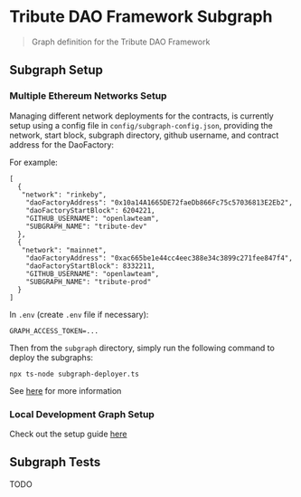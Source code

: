 # Tribute DAO Framework Subgraph

> Graph definition for the Tribute DAO Framework

## Subgraph Setup

### Multiple Ethereum Networks Setup

Managing different network deployments for the contracts, is currently setup using a config file in `config/subgraph-config.json`, providing the network, start block, subgraph directory, github username, and contract address for the DaoFactory:

For example:

```
[
  {
   "network": "rinkeby",
    "daoFactoryAddress": "0x10a14A1665DE72faeDb866Fc75c57036813E2Eb2",
    "daoFactoryStartBlock": 6204221,
    "GITHUB_USERNAME": "openlawteam",
    "SUBGRAPH_NAME": "tribute-dev"
  },
  {
   "network": "mainnet",
    "daoFactoryAddress": "0xac665be1e44cc4eec388e34c3899c271fee847f4",
    "daoFactoryStartBlock": 8332211,
    "GITHUB_USERNAME": "openlawteam",
    "SUBGRAPH_NAME": "tribute-prod"
  }
]
```

In `.env` (create `.env` file if necessary):

```
GRAPH_ACCESS_TOKEN=...
```

Then from the `subgraph` directory, simply run the following command to deploy the subgraphs:

```
npx ts-node subgraph-deployer.ts
```

See [here](https://thegraph.com/docs/deploy-a-subgraph#redeploying-a-subgraph) for more information

### Local Development Graph Setup

Check out the setup guide [here](https://github.com/openlawteam/molochv3-contracts/blob/master/docker/README.md)

## Subgraph Tests

TODO
